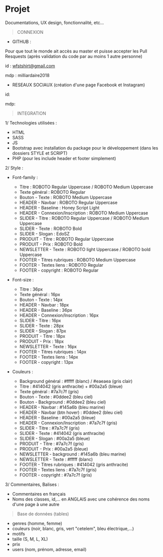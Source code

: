 # Projet
Documentations, UX design, fonctionnalité, etc...

> CONNEXION

- GITHUB :  

Pour que tout le monde ait accès au master et puisse accepter les Pull Resquests (après validation du code par au moins 1 autre personne)

id :  wfstshirt@gmail.com

mdp : milliardaire2018


- RESEAUX SOCIAUX (création d'une page Facebook et Instagram)

id: 

mdp:





> INTEGRATION


1/ Technologies utilisées :
 
- HTML
- SASS
- JS
- Bootstrap avec installation du package pour le développement (dans les dossiers STYLE et SCRIPT)
- PHP (pour les include header et footer simplement)


2/ Style :

- Font-family : 

    - Titre : ROBOTO Regular Uppercase / ROBOTO Medium Uppercase
    - Texte général : ROBOTO Regular 
    - Bouton - Texte : ROBOTO Medium  Uppercase
    - HEADER - Navbar : ROBOTO Regular Uppercase
    - HEADER - Baseline : Honey Script Light
    - HEADER - Connexion/Inscription : ROBOTO Medium Uppercase
    - SLIDER - Titre : ROBOTO Regular Uppercase / ROBOTO Medium Uppercase
    - SLIDER - Texte :  ROBOTO  Bold
    - SLIDER - Slogan :  EdoSZ
    - PRODUIT - Titre : ROBOTO  Regular  Uppercase
    - PRODUIT - Prix : ROBOTO  Bold 
    - NEWSLETTER - Texte : ROBOTO light Uppercase / ROBOTO bold Uppercase
    - FOOTER - Titres rubriques : ROBOTO Medium Uppercase
    - FOOTER - Textes liens : ROBOTO Regular
    - FOOTER - copyright : ROBOTO Regular  

- Font-size :

    - Titre : 36px
    - Texte général : 16px
    - Bouton - Texte : 14px
    - HEADER - Navbar : 18px
    - HEADER - Baseline : 36px
    - HEADER - Connexion/Inscription : 16px
    - SLIDER - Titre : 16px
    - SLIDER - Texte :  28px
    - SLIDER - Slogan :  87px
    - PRODUIT - Titre : 18px
    - PRODUIT - Prix : 18px
    - NEWSLETTER - Texte : 16px
    - FOOTER - Titres rubriques : 14px
    - FOOTER - Textes liens : 14px
    - FOOTER - copyright : 13px
    
- Couleurs :

    - Background général : #fffff (blanc) / #eaeaea (gris clair)
    - Titre : #414042 (gris anthracite) + #00a2a5 (bleue)
    - Texte général : #7a7c7f (gris)
    - Bouton - Texte : #0ddee2 (bleu ciel)
    - Bouton - Background : #0ddee2 (bleu ciel)
    - HEADER - Navbar : #145a6b (bleu marine)
    - HEADER - Navbar (btn hover) : #0ddee2 (bleu ciel)
    - HEADER - Baseline : #00a2a5 (bleue)
    - HEADER - Connexion/Inscription : #7a7c7f (gris)
    - SLIDER - Titre : #7a7c7f (gris)
    - SLIDER - Texte :  #414042 (gris anthracite)
    - SLIDER - Slogan :  #00a2a5 (bleue)
    - PRODUIT - Titre : #7a7c7f (gris)
    - PRODUIT - Prix : #00a2a5 (bleue)
    - NEWSLETTER - background : #145a6b (bleu marine)
    - NEWSLETTER - Texte : #fffff (blanc)
    - FOOTER - Titres rubriques : #414042 (gris anthracite)
    - FOOTER - Textes liens : #7a7c7f (gris)
    - FOOTER - copyright : #7a7c7f (gris) 

3/ Commentaires, Balises : 

- Commentaires en français
- Noms des classes, id,... en ANGLAIS avec une cohérence des noms d'une page à une autre




> Base de données (tables)

- genres (homme, femme) 
- couleurs (noir, blanc, gris, vert "cetelem", bleu électrique,...)
- motifs
- taille (S, M, L, XL)
- prix
- users (nom, prénom, adresse, email)


